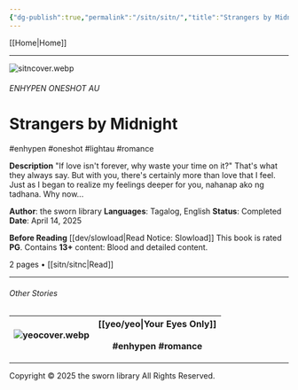 ```yaml
---
{"dg-publish":true,"permalink":"/sitn/sitn/","title":"Strangers by Midnight"}
---
```



[[Home\|Home]]

***

![sitncover.webp](/img/user/sitn/sitncover.webp)
###### ENHYPEN ONESHOT AU
# Strangers by Midnight
#enhypen #oneshot #lightau #romance

**Description**
"If love isn't forever, why waste your time on it?"
That's what they always say. But with you, there's certainly more than love that I feel. Just as I began to realize my feelings deeper for you, nahanap ako ng tadhana. Why now...

**Author**: the sworn library
**Languages**: Tagalog, English
**Status**: Completed
**Date**: April 14, 2025

**Before Reading**
[[dev/slowload\|Read Notice: Slowload]]
This book is rated **PG**.
Contains **13+** content:
Blood and detailed content.

2 pages • [[sitn/sitnc\|Read]]

***

###### Other Stories

| ![yeocover.webp](/img/user/yeo/yeostorage/yeocover.webp) | [[yeo/yeo\|Your Eyes Only]] <br> <br>#enhypen #romance |
| ------------------ | -------------------------------------------------- |


***
Copyright © 2025 the sworn library
All Rights Reserved.